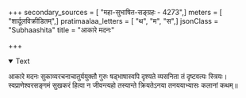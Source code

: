 +++
secondary_sources = [ "महा-सुभाषित-सङ्ग्रहः - 4273",]
meters = [ "शार्दूलविक्रीडितम्",]
pratimaalaa_letters = [ "थ", "म", "स",]
jsonClass = "Subhaashita"
title = "आकारे मदनः"

+++

<details open><summary>Text</summary>

आकारे मदनः सुकाव्यरचनाचातुर्ययुक्तौ गुरुः षड्भाषास्वपि दृश्यते व्यसनिता तं दृष्टवत्यः स्त्रियः।  
स्वप्राणेश्वरसङ्गमं सुखकरं हित्वा न जीवन्त्यहो तस्यान्ते क्रियतेऽनया तनययाभ्यासः कलानां कथम्॥
</details>

